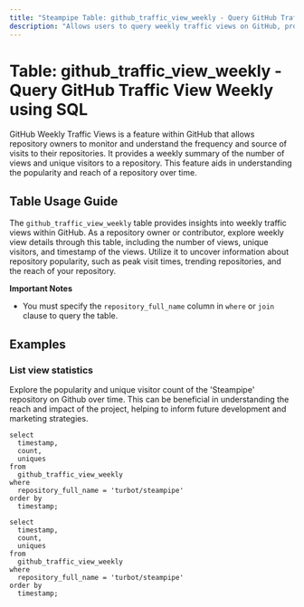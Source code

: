 ```yaml
---
title: "Steampipe Table: github_traffic_view_weekly - Query GitHub Traffic View Weekly using SQL"
description: "Allows users to query weekly traffic views on GitHub, providing insights into repository visit patterns and potential trends."
---
```


# Table: github_traffic_view_weekly - Query GitHub Traffic View Weekly using SQL

GitHub Weekly Traffic Views is a feature within GitHub that allows repository owners to monitor and understand the frequency and source of visits to their repositories. It provides a weekly summary of the number of views and unique visitors to a repository. This feature aids in understanding the popularity and reach of a repository over time.

## Table Usage Guide

The `github_traffic_view_weekly` table provides insights into weekly traffic views within GitHub. As a repository owner or contributor, explore weekly view details through this table, including the number of views, unique visitors, and timestamp of the views. Utilize it to uncover information about repository popularity, such as peak visit times, trending repositories, and the reach of your repository.

**Important Notes**
- You must specify the `repository_full_name` column in `where` or `join` clause to query the table.

## Examples

### List view statistics
Explore the popularity and unique visitor count of the 'Steampipe' repository on Github over time. This can be beneficial in understanding the reach and impact of the project, helping to inform future development and marketing strategies.

```sql+postgres
select
  timestamp,
  count,
  uniques
from
  github_traffic_view_weekly
where
  repository_full_name = 'turbot/steampipe'
order by
  timestamp;
```

```sql+sqlite
select
  timestamp,
  count,
  uniques
from
  github_traffic_view_weekly
where
  repository_full_name = 'turbot/steampipe'
order by
  timestamp;
```